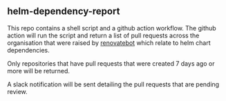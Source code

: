 ## helm-dependency-report

This repo contains a shell script and a github action workflow. The github action will run the script and return a list of pull requests across the organisation that were raised by [renovatebot](https://github.com/renovatebot/renovate) which relate to helm chart dependencies.

Only repositories that have pull requests that were created 7 days ago or more will be returned.

A slack notification will be sent detailing the pull requests that are pending review.